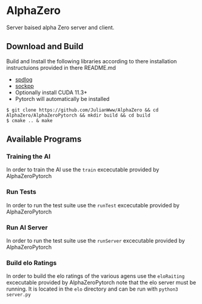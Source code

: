 # AlphaZero
Server baised alpha Zero server and client.

## Download and Build
Build and Install the following libraries according to there installation instructuions provided in there README.md
* [spdlog](https://github.com/gabime/spdlog#Install)
* [sockpp](https://github.com/fpagliughi/sockpp#Building-the-Library)
* Optionally install CUDA 11.3+
* Pytorch will automatically be installed

```
$ git clone https://github.com/JulianWww/AlphaZero && cd AlphaZero/AlphaZeroPytorch && mkdir build && cd build
$ cmake .. & make
```

## Available Programs
### Training the AI
In order to train the AI use the ``train`` excecutable provided by AlphaZeroPytorch
### Run Tests
In order to run the test suite use the ``runTest`` excecutable provided by AlphaZeroPytorch
### Run AI Server
In order to run the test suite use the ``runServer`` excecutable provided by AlphaZeroPytorch

### Build elo Ratings
In order to build the elo ratings of the various agens use the ``eloRaiting`` excecutable provided by AlphaZeroPytorch note that the elo server must be running. It is located in the ``elo`` directory and can be run with ```python3 server.py```
